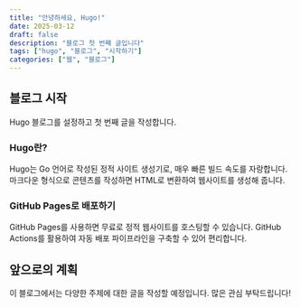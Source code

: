 ```yaml
---
title: "안녕하세요, Hugo!"
date: 2025-03-12
draft: false
description: "블로그 첫 번째 글입니다"
tags: ["hugo", "블로그", "시작하기"]
categories: ["웹", "블로그"]
---
```


## 블로그 시작

Hugo 블로그를 설정하고 첫 번째 글을 작성합니다.

### Hugo란?

Hugo는 Go 언어로 작성된 정적 사이트 생성기로, 매우 빠른 빌드 속도를 자랑합니다. 마크다운 형식으로 콘텐츠를 작성하면 HTML로 변환하여 웹사이트를 생성해 줍니다.

### GitHub Pages로 배포하기

GitHub Pages를 사용하면 무료로 정적 웹사이트를 호스팅할 수 있습니다. GitHub Actions를 활용하여 자동 배포 파이프라인을 구축할 수 있어 편리합니다.

## 앞으로의 계획

이 블로그에서는 다양한 주제에 대한 글을 작성할 예정입니다. 많은 관심 부탁드립니다!
